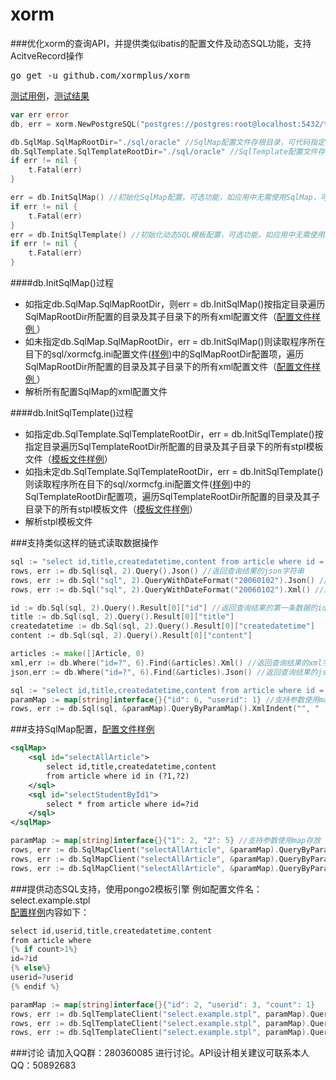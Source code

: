 # xorm

###优化xorm的查询API，并提供类似ibatis的配置文件及动态SQL功能，支持AcitveRecord操作

<pre>go get -u github.com/xormplus/xorm</pre>

<a href="https://github.com/xormplus/xorm/blob/master/test/xorm_test.go">测试用例</a>，<a href="https://github.com/xormplus/xorm/blob/master/test/测试结果.txt">测试结果</a>

```go
var err error
db, err = xorm.NewPostgreSQL("postgres://postgres:root@localhost:5432/testdb?sslmode=disable")

db.SqlMap.SqlMapRootDir="./sql/oracle" //SqlMap配置文件存根目录，可代码指定，可在配置文件中配置，代码指定优先级高于配置
db.SqlTemplate.SqlTemplateRootDir="./sql/oracle" //SqlTemplate配置文件存根目录，可代码指定，可在配置文件中配置，代码指定优先级高于配置
if err != nil {
	t.Fatal(err)
}

err = db.InitSqlMap() //初始化SqlMap配置，可选功能，如应用中无需使用SqlMap，可无需初始化
if err != nil {
	t.Fatal(err)
}
err = db.InitSqlTemplate() //初始化动态SQL模板配置，可选功能，如应用中无需使用SqlTemplate，可无需初始化
if err != nil {
	t.Fatal(err)
}
```
####db.InitSqlMap()过程
* 如指定db.SqlMap.SqlMapRootDir，则err = db.InitSqlMap()按指定目录遍历SqlMapRootDir所配置的目录及其子目录下的所有xml配置文件（<a href="https://github.com/xormplus/xorm/blob/master/test/sql/oracle/studygolang.xml">配置文件样例 </a>）
* 如未指定db.SqlMap.SqlMapRootDir，err = db.InitSqlMap()则读取程序所在目下的sql/xormcfg.ini配置文件(<a href="https://github.com/xormplus/xorm/blob/master/test/sql/xormcfg.ini">样例</a>)中的SqlMapRootDir配置项，遍历SqlMapRootDir所配置的目录及其子目录下的所有xml配置文件（<a href="https://github.com/xormplus/xorm/blob/master/test/sql/oracle/studygolang.xml">配置文件样例 </a>）
* 解析所有配置SqlMap的xml配置文件

####db.InitSqlTemplate()过程
* 如指定db.SqlTemplate.SqlTemplateRootDir，err = db.InitSqlTemplate()按指定目录遍历SqlTemplateRootDir所配置的目录及其子目录下的所有stpl模板文件（<a href="https://github.com/xormplus/xorm/blob/master/test/sql/oracle/select.example.stpl">模板文件样例</a>）
* 如指未定db.SqlTemplate.SqlTemplateRootDir，err = db.InitSqlTemplate()则读取程序所在目下的sql/xormcfg.ini配置文件(<a href="https://github.com/xormplus/xorm/blob/master/test/sql/xormcfg.ini">样例</a>)中的SqlTemplateRootDir配置项，遍历SqlTemplateRootDir所配置的目录及其子目录下的所有stpl模板文件（<a href="https://github.com/xormplus/xorm/blob/master/test/sql/oracle/select.example.stpl">模板文件样例</a>）
* 解析stpl模板文件


###支持类似这样的链式读取数据操作
```go
sql := "select id,title,createdatetime,content from article where id = ?"
rows, err := db.Sql(sql, 2).Query().Json() //返回查询结果的json字符串
rows, err := db.Sql("sql", 2).QueryWithDateFormat("20060102").Json() //返回查询结果的json字符串，并支持格式化日期
rows, err := db.Sql("sql", 2).QueryWithDateFormat("20060102").Xml() //返回查询结果的xml字符串，并支持格式化日期

id := db.Sql(sql, 2).Query().Result[0]["id"] //返回查询结果的第一条数据的id列的值
title := db.Sql(sql, 2).Query().Result[0]["title"]
createdatetime := db.Sql(sql, 2).Query().Result[0]["createdatetime"]
content := db.Sql(sql, 2).Query().Result[0]["content"]

articles := make([]Article, 0)
xml,err := db.Where("id=?", 6).Find(&articles).Xml() //返回查询结果的xml字符串
json,err := db.Where("id=?", 6).Find(&articles).Json() //返回查询结果的json字符串

sql := "select id,title,createdatetime,content from article where id = ?id and userid=?userid"
paramMap := map[string]interface{}{"id": 6, "userid": 1} //支持参数使用map存放
rows, err := db.Sql(sql, &paramMap).QueryByParamMap().XmlIndent("", "  ", "article")
```

###支持SqlMap配置，<a href="https://github.com/xormplus/xorm/blob/master/test/sql/oracle/studygolang.xml">配置文件样例 </a>
```xml
<sqlMap>
	<sql id="selectAllArticle">
		select id,title,createdatetime,content 
		from article where id in (?1,?2)
	</sql>
	<sql id="selectStudentById1">
		select * from article where id=?id
	</sql>
</sqlMap>
```

```go
paramMap := map[string]interface{}{"1": 2, "2": 5} //支持参数使用map存放
rows, err := db.SqlMapClient("selectAllArticle", &paramMap).QueryByParamMap().Xml() //返回查询结果的xml字符串
rows, err := db.SqlMapClient("selectAllArticle", &paramMap).QueryByParamMap().Json() //返回查询结果的json字符串
rows, err := db.SqlMapClient("selectAllArticle", &paramMap).QueryByParamMapWithDateFormat("2006/01/02").XmlIndent("", "  ", "article") //返回查询结果格式化的xml字符串，并支持格式化日期
```
###提供动态SQL支持，使用pongo2模板引擎
例如配置文件名：select.example.stpl</br>
<a href="https://github.com/xormplus/xorm/blob/master/test/sql/oracle/select.example.stpl">配置样例</a>内容如下：
```java
select id,userid,title,createdatetime,content 
from article where  
{% if count>1%}
id=?id
{% else%}
userid=?userid
{% endif %}
```
```go
paramMap := map[string]interface{}{"id": 2, "userid": 3, "count": 1}
rows, err := db.SqlTemplateClient("select.example.stpl", paramMap).QueryByParamMap().Json()
rows, err := db.SqlTemplateClient("select.example.stpl", paramMap).QueryByParamMapWithDateFormat("2006/01/02").Json()
rows, err := db.SqlTemplateClient("select.example.stpl", paramMap).QueryByParamMapWithDateFormat("2006/01/02").XmlIndent("", "  ", "article")
```

###讨论
请加入QQ群：280360085 进行讨论。API设计相关建议可联系本人QQ：50892683
